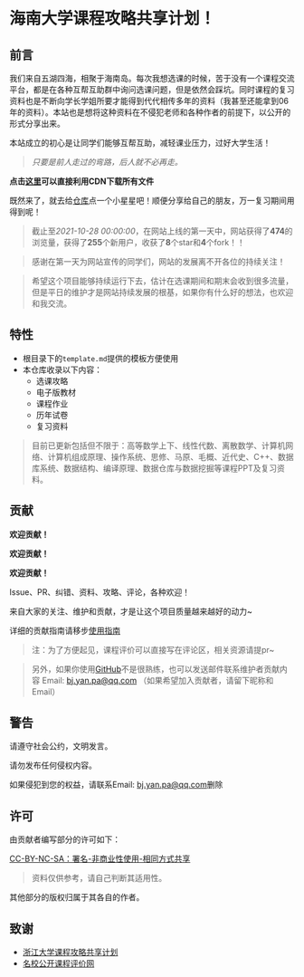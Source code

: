 # 海南大学课程攻略共享计划！

## 前言

我们来自五湖四海，相聚于海南岛。每次我想选课的时候，苦于没有一个课程交流平台，都是在各种互帮互助群中询问选课问题，但是依然会踩坑。同时课程的复习资料也是不断向学长学姐所要才能得到代代相传多年的资料（我甚至还能拿到06年的资料）。本站也是想将这种资料在不侵犯老师和各种作者的前提下，以公开的形式分享出来。

本站成立的初心是让同学们能够互帮互助，减轻课业压力，过好大学生活！

> *只要是前人走过的弯路，后人就不必再走。*

**点击[这里](https://curly-shape-d178.qinse.workers.dev/https://github.com/beiyuouo/hainanu-course-comments/releases/download/latest/release.zip)可以直接利用CDN下载所有文件**

既然来了，就去给[仓库](https://github.com/beiyuouo/hainanu-course-comments)点一个小星星吧！顺便分享给自己的朋友，万一复习期间用得到呢！

> 截止至*2021-10-28 00:00:00*，在网站上线的第一天中，网站获得了**474**的浏览量，获得了**255**个新用户，收获了**8**个star和**4**个fork！！

> 感谢在第一天为网站宣传的同学们，网站的发展离不开各位的持续关注！

> 希望这个项目能够持续运行下去，估计在选课期间和期末会收到很多流量，但是平日的维护才是网站持续发展的根基，如果你有什么好的想法，也欢迎和我交流。

## 特性

- 根目录下的`template.md`提供的模板方便使用
- 本仓库收录以下内容：
    - 选课攻略
    - 电子版教材
    - 课程作业
    - 历年试卷
    - 复习资料

> 目前已更新包括但不限于：高等数学上下、线性代数、离散数学、计算机网络、计算机组成原理、操作系统、思修、马原、毛概、近代史、C++、数据库系统、数据结构、编译原理、数据仓库与数据挖掘等课程PPT及复习资料。

## 贡献

**欢迎贡献！**

**欢迎贡献！**

**欢迎贡献！**

Issue、PR、纠错、资料、攻略、评论，各种欢迎！

来自大家的关注、维护和贡献，才是让这个项目质量越来越好的动力~

详细的贡献指南请移步[使用指南](https://www.bj-yan.top/hainanu-course-comments/0.资源导航/使用指南/)

> 注：为了方便起见，课程评价可以直接写在评论区，相关资源请提pr~

> 另外，如果你使用[GitHub](https://github.com)不是很熟练，也可以发送邮件联系维护者贡献内容 Email: [bj.yan.pa@qq.com](mailto:bj.yan.pa@qq.com) （如果希望加入贡献者，请留下昵称和Email）

## 警告

请遵守社会公约，文明发言。

请勿发布任何侵权内容。

如果侵犯到您的权益，请联系Email: [bj.yan.pa@qq.com](mailto:bj.yan.pa@qq.com)删除

## 许可

由贡献者编写部分的许可如下：

[CC-BY-NC-SA：署名-非商业性使用-相同方式共享](https://creativecommons.org/licenses/by-nc-sa/4.0/deed.zh)

> 资料仅供参考，请自己判断其适用性。

其他部分的版权归属于其各自的作者。

## 致谢

- [浙江大学课程攻略共享计划](https://github.com/QSCTech/zju-icicles)
- [名校公开课程评价网](https://github.com/conanhujinming/comments-for-awesome-courses)
